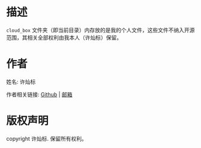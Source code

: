 # 描述

`cloud_box` 文件夹（即当前目录）内存放的是我的个人文件，这些文件不纳入开源范围，其相关全部权利由我本人（许灿标）保留。

# 作者

姓名: 许灿标

作者相关链接: [Github](https://github.com/xucanbiao) \| [邮箱](mailto:xucanbiao@outlook.com)

# 版权声明

copyright 许灿标. 保留所有权利。
